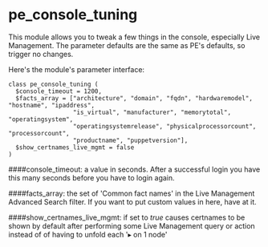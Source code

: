 pe_console_tuning
=================

This module allows you to tweak a few things in the console, especially Live Management.
The parameter defaults are the same as PE's defaults, so trigger no changes.

Here's the module's parameter interface:
```puppet
class pe_console_tuning (
  $console_timeout = 1200,
  $facts_array = ["architecture", "domain", "fqdn", "hardwaremodel", "hostname", "ipaddress",
                  "is_virtual", "manufacturer", "memorytotal", "operatingsystem",
                  "operatingsystemrelease", "physicalprocessorcount", "processorcount",
                  "productname", "puppetversion"],
  $show_certnames_live_mgmt = false
)
```
####console_timeout:
a value in seconds. After a successful login you have this many seconds before you have to login again.

####facts_array:
the set of 'Common fact names' in the Live Management Advanced Search filter. If you want to put custom values in here, have at it.

####show_certnames_live_mgmt:
if set to *true* causes certnames to be shown by default after performing some Live Management query or action instead of of having to unfold each '▸ on 1 node'
